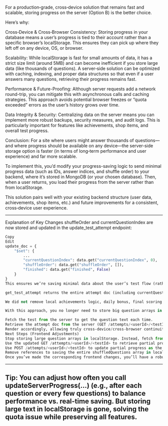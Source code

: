 For a production‑grade, cross‐device solution that remains fast and scalable, storing progress on the server (Option B) is the better choice.

Here’s why:

Cross‑Device & Cross‑Browser Consistency:
Storing progress in your database means a user’s progress is tied to their account rather than a specific browser’s localStorage. This ensures they can pick up where they left off on any device, OS, or browser.

Scalability:
While localStorage is fast for small amounts of data, it has a strict size limit (around 5MB) and can become inefficient if you store large data (like thousands of questions). A server‑side solution can be optimized with caching, indexing, and proper data structures so that even if a user answers many questions, retrieving their progress remains fast.

Performance & Future-Proofing:
Although server requests add a network round-trip, you can mitigate this with asynchronous calls and caching strategies. This approach avoids potential browser freezes or “quota exceeded” errors as the user’s history grows over time.

Data Integrity & Security:
Centralizing data on the server means you can implement more robust backups, security measures, and audit logs. This is particularly important for features like achievements, shop items, and overall test progress.

Conclusion:
For a site where users might answer thousands of questions—and where progress should be available on any device—the server‑side storage option is faster (in terms of long‑term performance and user experience) and far more scalable.

To implement this, you’d modify your progress-saving logic to send minimal progress data (such as IDs, answer indices, and shuffle order) to your backend, where it’s stored in MongoDB (or your chosen database). Then, when a user returns, you load their progress from the server rather than from localStorage.

This solution pairs well with your existing backend structure (user data, achievements, shop items, etc.) and future improvements for a consistent, cross‑device user experience.




-------------------------------------------------------------------------------------------------------------------------------
Explanation of Key Changes
shuffleOrder and currentQuestionIndex are now stored and updated in the update_test_attempt endpoint:

```python
Copy
Edit
update_doc = {
    "$set": {
        ...
        "currentQuestionIndex": data.get("currentQuestionIndex", 0),
        "shuffleOrder": data.get("shuffleOrder", []),
        "finished": data.get("finished", False)
    }
}
This ensures we’re saving minimal data about the user’s test flow (rather than the entire text of each question).

get_test_attempt returns the entire attempt doc (including currentQuestionIndex and shuffleOrder) so the frontend can restore progress from the server for that user and test.

We did not remove local achievements logic, daily bonus, final scoring logic, or any other existing routes. We only enhanced the partial‐progress storage to allow you to offload big data from localStorage to your server’s DB.

With this approach, you no longer need to store big question arrays in localStorage. Instead, the frontend can:

Fetch the test from the server to get the question text each time.
Retrieve the attempt doc from the server (GET /attempts/<userId>/<testId>) to see currentQuestionIndex, shuffleOrder, answers, etc.
Render accordingly, allowing truly cross‐device/cross‐browser continuity.
Next Steps (Frontend Adjustments)
Stop storing large question arrays in localStorage. Instead, fetch from /api/test/tests/<testId> each time you load the test page.
Use the updated GET /attempts/<userId>/<testId> to retrieve partial progress (like shuffleOrder, currentQuestionIndex, answers).
Use POST /attempts/<userId>/<testId> to update partial progress as the user answers each question (or moves to the next one).
Remove references to saving the entire shuffledQuestions array in localStorage. Only keep enough data to show user feedback if you want local ephemeral storage. But all crucial progress data should be in the DB (Mongo) now, removing the 5MB localStorage limit problem.
Once you’ve made the corresponding frontend changes, you’ll have a robust, server‐side storage approach for progress that automatically syncs across devices and solves the “Quota Exceeded” error.
```
------------------------------------------------------------------------------------------------------------------------------
  Tip: You can adjust how often you call updateServerProgress(...) (e.g., after each question or every few questions) to balance performance vs. real-time saving. But storing large text in localStorage is gone, solving the quota issue while preserving all features.
---------------------------------------------------------------------------------------------------------------------------------
